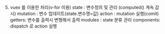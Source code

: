 5. vuex 를 이용한 처리(v-for 이용)
  state : 변수정의 및 관리 (computed() 계속 감시)
  mutation : 변수 업데이트(state.변수명=값)
  action : mutation 실행(comit)
  getters: 변수를 출력시 변형해서 출력
  modules : state 분류 관리
  components: dispatch 로 action 실행